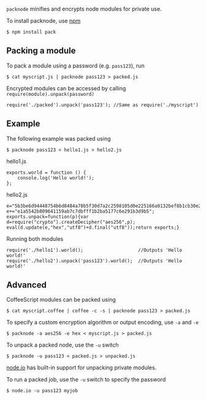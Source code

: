 `packnode` minifies and encrypts node modules for private use.

To install packnode, use [npm](http://github.com/isaacs/npm)

    $ npm install pack

## Packing a module
    
To pack a module using a password (e.g. `pass123`), run

    $ cat myscript.js | packnode pass123 > packed.js
    
Encrypted modules can be accessed by calling `require(module).unpack(password)`

    require('./packed').unpack('pass123'); //Same as require('./myscript')
    
## Example

The following example was packed using

    $ packnode pass123 < hello1.js > hello2.js

hello1.js

    exports.world = function () {
        console.log('Hello world!');
    };

hello2.js

	e="5b3be6d94448754b6d8484a78b5f30d7a2c2598105d0e225166a0132bef8b1cb30e252c835e25d40";
	e+="e1a5542b809641159ab7c7dbfff1b2ba5177c6e291b3d9b5";
	exports.unpack=function(p){var d=require("crypto").createDecipher("aes256",p);
	eval(d.update(e,"hex","utf8")+d.final("utf8"));return exports;}

Running both modules

    require('./hello1').world();                    //Outputs 'Hello world!'
    require('./hello2').unpack('pass123').world();  //Outputs 'Hello world!'

## Advanced

CoffeeScript modules can be packed using
    
    $ cat myscript.coffee | coffee -c -s | packnode pass123 > packed.js
    
To specify a custom encryption algorithm or output encoding, use `-a` and `-e`

    $ packnode -a aes256 -e hex < myscript.js > packed.js
    
To unpack a packed node, use the `-u` switch

    $ packnode -u pass123 < packed.js > unpacked.js
	
[node.io](http://node.io) has built-in support for unpacking private modules.

To run a packed job, use the `-u` switch to specify the password

    $ node.io -u pass123 myjob